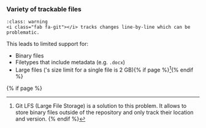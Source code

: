 ### Variety of trackable files

```{admonition} Not all filetypes and sizes are well supported
:class: warning
<i class="fab fa-git"></i> tracks changes line-by-line which can be problematic.
```

This leads to limited support for:

- Binary files
- Filetypes that include metadata (e.g. `.docx`)
- Large files (<i class="fab fa-git"></i>'s size limit for a single file is 2 GB){% if page %}[^sn4]{% endif %}


{% if page %}
[^sn4]: Git LFS (Large File Storage) is a solution to this problem. It allows to store binary files outside of the repository and only track their location and version.
{% endif %}
